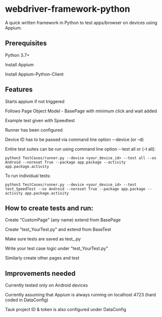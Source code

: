 # webdriver-framework-python

A quick written framework in Python to test apps/browser on devices using Appium.

## Prerequisites

Python 3.7+

Install Appium

Install Appium-Python-Client

## Features

Starts appium if not triggered

Follows Page Object Model - BasePage with minimum click and wait added

Example test given with Speedtest

Runner has been configured

Device ID has to be passed via command line option --device (or -d)

Entire test suites can be run using command line option --test all or (-t all):

```python3 TestCases/runner.py --device <your_device_id> --test all --os Android --noreset True --package app.package --activity app.package.activity```

To run individual tests:

```python3 TestCases/runner.py --device <your_device_id> --test test_SpeedTest --os Android --noreset True --package app.package --activity app.package.activity ```


## How to create tests and run:

Create "CustomPage" (any name) extend from BasePage

Create "test_YourTest.py" and extend from BaseTest

Make sure tests are saved as test_<anything>.py

Write your test case logic under "test_YourTest.py"

Similarly create other pages and test

## Improvements needed


Currently tested only on Android devices

Currently assuming that Appium is always running on localhost 4723 (hard coded in DataConfig)

Tauk project ID & token is also configured under DataConfig